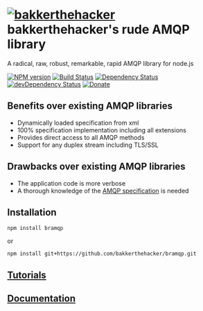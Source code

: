 # [![bakkerthehacker](https://secure.gravatar.com/avatar/5d41671650b9f93a138b64e61c2ad8e4.png?s=28)](https://github.com/bakkerthehacker) bakkerthehacker's rude AMQP library

A radical, raw, robust, remarkable, rapid AMQP library for node.js

[![NPM version](https://img.shields.io/npm/v/bramqp.svg?style=flat)](https://npmjs.org/package/bramqp)
[![Build Status](https://img.shields.io/travis/bakkerthehacker/bramqp/master.svg?style=flat)](https://travis-ci.org/bakkerthehacker/bramqp)
[![Dependency Status](https://img.shields.io/david/bakkerthehacker/bramqp.svg?style=flat)](https://david-dm.org/bakkerthehacker/bramqp)
[![devDependency Status](https://img.shields.io/david/dev/bakkerthehacker/bramqp.svg?style=flat)](https://david-dm.org/bakkerthehacker/bramqp#info=devDependencies)
[![Donate](https://img.shields.io/badge/donate-%E0%B8%BF%20bitcoin-127fdc.svg?style=flat)](bitcoin:1GrANTBdVhTDsosWRUXpwWiYGjYdBLUmkQ)

## Benefits over existing AMQP libraries

- Dynamically loaded specification from xml
- 100% specification implementation including all extensions
- Provides direct access to all AMQP methods
- Support for any duplex stream including TLS/SSL

## Drawbacks over existing AMQP libraries

- The application code is more verbose
- A thorough knowledge of the [AMQP specification](https://www.rabbitmq.com/resources/specs/amqp0-9-1.pdf) is needed

## Installation

```
npm install bramqp
```

or

```
npm install git+https://github.com/bakkerthehacker/bramqp.git
```

## [Tutorials](tutorial/Tutorial.md)

## [Documentation](doc/Documentation.md)
